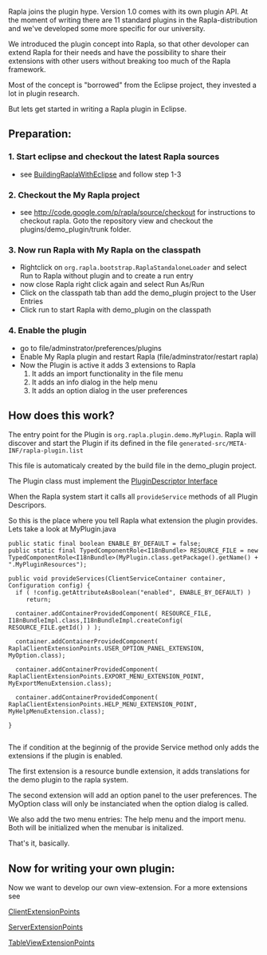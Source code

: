Rapla joins the plugin hype. Version 1.0 comes with its own plugin API.
At the moment of writing there are 11 standard plugins in the Rapla-distribution
and we've developed some more specific for our university.

We introduced the plugin concept into Rapla, so that
other devoloper can extend Rapla for their needs
and have the possibility to share their extensions with other users
without breaking too much of the Rapla framework.

Most of the concept is "borrowed" from the Eclipse project,
they invested a lot in plugin research.

But lets get started in writing a Rapla plugin in Eclipse.

## Preparation: ##

### 1. Start eclipse and checkout the latest Rapla sources ###
  * see [BuildingRaplaWithEclipse](BuildingRaplaWithEclipse.md) and follow step 1-3

### 2. Checkout the My Rapla project ###
  * see http://code.google.com/p/rapla/source/checkout for instructions to checkout rapla. Goto the repository view and checkout the plugins/demo\_plugin/trunk folder.

### 3. Now run Rapla with My Rapla on the classpath ###
  * Rightclick on `org.rapla.bootstrap.RaplaStandaloneLoader` and select Run to Rapla without plugin and to create a run entry
  * now close Rapla right click again and select Run As/Run
  * Click on the classpath tab than add the demo\_plugin project to the User Entries
  * Click run to start Rapla with demo\_plugin on the classpath

### 4. Enable the plugin ###
  * go to file/adminstrator/preferences/plugins
  * Enable My Rapla plugin and restart Rapla (file/adminstrator/restart rapla)
  * Now the Plugin is active it adds 3 extensions to Rapla
    1. It adds an import functionality in the file menu
    1. It adds an info dialog in the help menu
    1. It adds an option dialog in the user preferences

## How does this work? ##

The entry point for the Plugin is `org.rapla.plugin.demo.MyPlugin`.
Rapla will discover and start the Plugin if its defined
in the file `generated-src/META-INF/rapla-plugin.list`

This file is automaticaly created by the build file in the demo\_plugin project.

The Plugin class must implement the
[PluginDescriptor Interface](http://rapla.googlecode.com/svn/trunk/javadoc/org/rapla/framework/PluginDescriptor.html)

When the Rapla system start it calls all `provideService` methods of all Plugin Descripors.

So this is the place where you tell Rapla what extension the plugin provides. Lets take a look at MyPlugin.java

```
public static final boolean ENABLE_BY_DEFAULT = false;
public static final TypedComponentRole<I18nBundle> RESOURCE_FILE = new TypedComponentRole<I18nBundle>(MyPlugin.class.getPackage().getName() + ".MyPluginResources");

public void provideServices(ClientServiceContainer container, Configuration config) {
  if ( !config.getAttributeAsBoolean("enabled", ENABLE_BY_DEFAULT) )
     return;

  container.addContainerProvidedComponent( RESOURCE_FILE, I18nBundleImpl.class,I18nBundleImpl.createConfig( RESOURCE_FILE.getId() ) );

  container.addContainerProvidedComponent( RaplaClientExtensionPoints.USER_OPTION_PANEL_EXTENSION, MyOption.class);

  container.addContainerProvidedComponent( RaplaClientExtensionPoints.EXPORT_MENU_EXTENSION_POINT, MyExportMenuExtension.class);

  container.addContainerProvidedComponent( RaplaClientExtensionPoints.HELP_MENU_EXTENSION_POINT, MyHelpMenuExtension.class);

}


```

The if condition at the beginnig of the provide Service method only adds the extensions if the plugin is enabled.

The first extension is a resource bundle extension, it adds translations for the demo plugin to the rapla system.

The second extension will add an option panel to the user preferences. The MyOption class will only be instanciated when the option dialog is called.

We also add the two menu entries: The help menu and the import menu.
Both will be initialized when the menubar is initalized.

That's it, basically.


## Now for writing your own plugin: ##

Now we want to develop our own view-extension.
For a more extensions see

[ClientExtensionPoints](http://rapla.googlecode.com/svn/trunk/javadoc/org/rapla/client/RaplaClientExtensionPoints.html)

[ServerExtensionPoints](http://rapla.googlecode.com/svn/trunk/javadoc/org/rapla/server/RaplaServerExtensionPoints.html)

[TableViewExtensionPoints](http://rapla.googlecode.com/svn/trunk/javadoc/org/rapla/plugin/tableview/TableViewExtensionPoints.html)